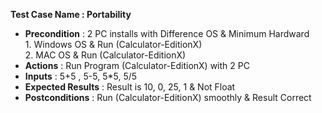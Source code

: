 **Test Case Name : Portability**
* **Precondition** :  2 PC installs with Difference OS & Minimum Hardward 
                    <br>1. Windows OS  &  Run (Calculator-EditionX)
                    <br>2. MAC OS &  Run (Calculator-EditionX)
* **Actions** : Run Program (Calculator-EditionX) with 2 PC
* **Inputs** : 5+5 , 5-5, 5*5, 5/5
* **Expected Results** : Result is 10, 0, 25, 1 & Not Float
* **Postconditions** :  Run (Calculator-EditionX) smoothly & Result Correct

